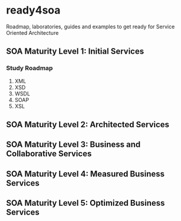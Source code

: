 # ready4soa
Roadmap, laboratories, guides and examples to get ready for Service Oriented Architecture

## SOA Maturity Level 1: Initial Services

### Study Roadmap
1. XML
2. XSD
3. WSDL
4. SOAP
5. XSL

## SOA Maturity Level 2: Architected Services 

## SOA Maturity Level 3: Business and Collaborative Services  

## SOA Maturity Level 4: Measured Business Services

## SOA Maturity Level 5: Optimized Business Services
